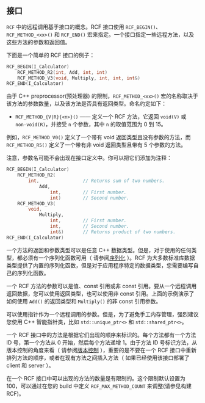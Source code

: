 <!--
 * @Author: haoluo
 * @Date: 2019-07-15 11:42:01
 * @LastEditors: haoluo
 * @LastEditTime: 2019-07-16 12:38:27
 * @Description: file content
 -->
## 接口
`RCF` 中的远程调用基于接口的概念。RCF 接口使用 `RCF_BEGIN()`、`RCF_METHOD_<xx>()` 和 `RCF_END()` 宏来指定。一个接口指定一些远程方法，以及这些方法的参数和返回值。

下面是一个简单的 RCF 接口的例子：
```cpp
RCF_BEGIN(I_Calculator)
    RCF_METHOD_R2(int, Add, int, int)
    RCF_METHOD_V3(void, Multiply, int, int, int&)
RCF_END(I_Calculator)
```
由于 C++ preprocessor(预处理器) 的限制，`RCF_METHOD_<xx>()` 宏的名称取决于该方法的参数数量，以及该方法是否具有返回类型。命名约定如下：

- `RCF_METHOD_{V|R}{<n>}()` —— 定义一个 RCF 方法，它返回 `void(V)` 或 `non-void(R)`，并接受 `n` 个参数，其中 `n` 的取值范围为 0 到 15。

例如，`RCF_METHOD_V0()` 定义了一个带有 void 返回类型且没有参数的方法，而 `RCF_METHOD_R5()` 定义了一个带有非 void 返回类型且带有 5 个参数的方法。

注意，参数名可能不会出现在接口定义中。你可以把它们添加为注释：
```cpp
RCF_BEGIN(I_Calculator)
    RCF_METHOD_R2(
        int,                // Returns sum of two numbers.
            Add, 
                int,        // First number.
                int)        // Second number.
    RCF_METHOD_V3(
        void, 
            Multiply, 
                int,        // First number.
                int,        // Second number.
                int&)       // Returns product of two numbers.
RCF_END(I_Calculator)
```
一个方法的返回和参数类型可以是任意 C++ 数据类型。但是，对于使用的任何类型，都必须有一个序列化函数可用（ 请参阅[序列化](https://love2.io/@lh786020019/doc/RCF-3.1/user_guide/serialization.md) ）。RCF 为大多数标准库数据类型提供了内置的序列化函数，但是对于应用程序特定的数据类型，您需要编写自己的序列化函数。

一个 RCF 方法的参数可以是值、const 引用或非 const 引用。要从一个远程调用返回数据，您可以使用返回类型，也可以使用非 const 引用。上面的示例演示了如何使用 `Add()` 的返回类型和 `Multiply()` 的非 const 引用参数。

可以使用指针作为一个远程调用的参数。但是，为了避免手工内存管理，强烈建议您使用 C++ 智能指针类，比如 `std::unique_ptr<>` 和 `std::shared_ptr<>`。

一个 RCF 接口中的方法是根据它们出现的顺序来标识的。每个方法都有一个方法 ID 号，第一个方法从 0 开始，然后每个方法递增 1。由于方法 ID 号标识方法，从版本控制的角度来看（ 请参阅[版本控制](https://love2.io/@lh786020019/doc/RCF-3.1/user_guide/versioning.md) ），重要的是不要在一个 RCF 接口中重新排列方法的顺序，或者在现有方法之间插入方法（ 如果已经使用该接口部署了 client 和 server ）。

在一个 RCF 接口中可以出现的方法的数量是有限制的。这个限制默认设置为100，可以通过在您的 build 中定义 `RCF_MAX_METHOD_COUNT` 来调整(请参见构建 RCF)。